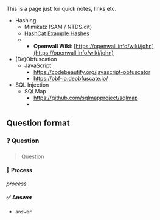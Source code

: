 This is a page just for quick notes, links etc.
- Hashing
	- Mimikatz (SAM / NTDS.dit)
	- [HashCat Example Hashes](https://hashcat.net/wiki/doku.php?id=example_hashes)
	- * **Openwall Wiki**: [https://openwall.info/wiki/john](https://openwall.info/wiki/john)
- (De)Obfuscation
	- JavaScript
		- https://codebeautify.org/javascript-obfuscator
		- https://obf-io.deobfuscate.io/
- SQL Injection
	- SQLMap
		- https://github.com/sqlmapproject/sqlmap
		- 

## Question format
### ❓ Question
> Question
#### 🧪 Process
_process_
#### ✅ Answer
- `answer`